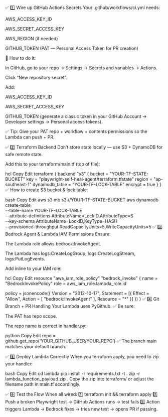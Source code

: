 ✅ 1️⃣ Wire up GitHub Actions Secrets
Your .github/workflows/ci.yml needs:

AWS_ACCESS_KEY_ID

AWS_SECRET_ACCESS_KEY

AWS_REGION (if needed)

GITHUB_TOKEN (PAT — Personal Access Token for PR creation)

🔑 How to do it:

In GitHub, go to your repo → Settings → Secrets and variables → Actions.

Click “New repository secret”.

Add:

AWS_ACCESS_KEY_ID

AWS_SECRET_ACCESS_KEY

GITHUB_TOKEN (generate a classic token in your GitHub Account → Developer settings → Personal access tokens).

✅ Tip:
Give your PAT repo + workflow + contents permissions so the Lambda can push + PR.

✅ 2️⃣ Terraform Backend
Don’t store state locally — use S3 + DynamoDB for safe remote state.

Add this to your terraform/main.tf (top of file):

hcl
Copy
Edit
terraform {
  backend "s3" {
    bucket         = "YOUR-TF-STATE-BUCKET"
    key            = "playwright-self-heal-agent/terraform.tfstate"
    region         = "ap-southeast-1"
    dynamodb_table = "YOUR-TF-LOCK-TABLE"
    encrypt        = true
  }
}
✅ How to create S3 bucket & lock table:

bash
Copy
Edit
aws s3 mb s3://YOUR-TF-STATE-BUCKET
aws dynamodb create-table \
  --table-name YOUR-TF-LOCK-TABLE \
  --attribute-definitions AttributeName=LockID,AttributeType=S \
  --key-schema AttributeName=LockID,KeyType=HASH \
  --provisioned-throughput ReadCapacityUnits=5,WriteCapacityUnits=5
✅ 3️⃣ Bedrock Agent & Lambda IAM Permissions
Ensure:

The Lambda role allows bedrock:InvokeAgent.

The Lambda has logs:CreateLogGroup, logs:CreateLogStream, logs:PutLogEvents.

Add inline to your IAM role:

hcl
Copy
Edit
resource "aws_iam_role_policy" "bedrock_invoke" {
  name = "BedrockInvokePolicy"
  role = aws_iam_role.lambda_role.id

  policy = jsonencode({
    Version = "2012-10-17",
    Statement = [{
      Effect = "Allow",
      Action = [
        "bedrock:InvokeAgent"
      ],
      Resource = "*"
    }]
  })
}
✅ 4️⃣ Git Branch + PR Handling
Your Lambda uses PyGithub.
✅ Be sure:

The PAT has repo scope.

The repo name is correct in handler.py:

python
Copy
Edit
repo = github.get_repo('YOUR_GITHUB_USER/YOUR_REPO')
✅ The branch main matches your default branch.

✅ 5️⃣ Deploy Lambda Correctly
When you terraform apply, you need to zip your handler:

bash
Copy
Edit
cd lambda
pip install -r requirements.txt -t .
zip -r lambda_function_payload.zip .
Copy the zip into terraform/ or adjust the filename path in main.tf accordingly.

✅ 6️⃣ Test the Flow
When all wired:
1️⃣ terraform init && terraform apply
2️⃣ Push a broken Playwright test → GitHub Actions runs → test fails
3️⃣ Action triggers Lambda → Bedrock fixes → tries new test → opens PR if passing.